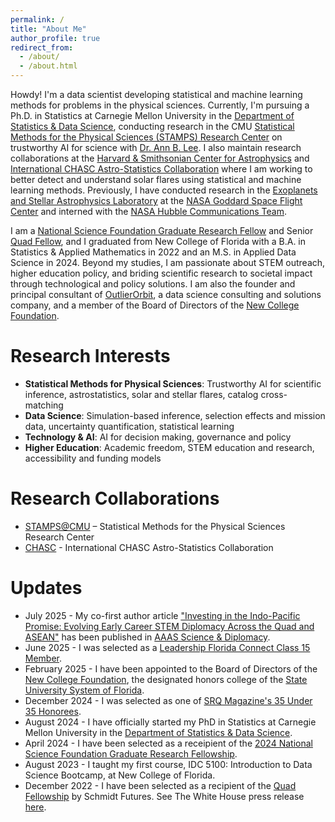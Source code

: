 ```yaml
---
permalink: /
title: "About Me"
author_profile: true
redirect_from: 
  - /about/
  - /about.html
---
```


Howdy! I'm a data scientist developing statistical and machine learning methods for problems in the physical sciences. Currently, I'm pursuing a Ph.D. in Statistics at Carnegie Mellon University in the [Department of Statistics & Data Science](https://www.cmu.edu/dietrich/statistics-datascience/index.html), conducting research in the CMU [Statistical Methods for the Physical Sciences (STAMPS) Research Center](https://www.cmu.edu/dietrich/statistics-datascience/stamps/) on trustworthy AI for science with [Dr. Ann B. Lee](https://www.stat.cmu.edu/~annlee/). I also maintain research collaborations at the [Harvard & Smithsonian Center for Astrophysics](https://www.cfa.harvard.edu) and [International CHASC Astro-Statistics Collaboration](https://hea-www.harvard.edu/astrostat/) where I am working to better detect and understand solar flares using statistical and machine learning methods. Previously, I have conducted research in the [Exoplanets and Stellar Astrophysics Laboratory](https://science.gsfc.nasa.gov/astrophysics/exoplanets) at the [NASA Goddard Space Flight Center](https://www.google.com/search?client=safari&rls=en&q=nasa+goddard&ie=UTF-8&oe=UTF-8) and interned with the [NASA Hubble Communications Team](https://science.nasa.gov/mission/hubble/team/#mission-operations).

I am a [National Science Foundation Graduate Research Fellow](https://www.nsf.gov/funding/opportunities/grfp-nsf-graduate-research-fellowship-program) and Senior [Quad Fellow](https://www.quadfellowship.org), and I graduated from New College of Florida with a B.A. in Statistics & Applied Mathematics in 2022 and an M.S. in Applied Data Science in 2024. Beyond my studies, I am passionate about STEM outreach, higher education policy, and briding scientific research to societal impact through technological and policy solutions. I am also the founder and principal consultant of [OutlierOrbit](https://outlierorbit.com), a data science consulting and solutions company, and a member of the Board of Directors of the [New College Foundation](https://www.ncf.edu/alumni/foundation/).

Research Interests
======

* **Statistical Methods for Physical Sciences**: Trustworthy AI for scientific inference, astrostatistics, solar and stellar flares, catalog cross-matching
* **Data Science**: Simulation-based inference, selection effects and mission data, uncertainty quantification, statistical learning
* **Technology & AI**: AI for decision making, governance and policy
* **Higher Education**: Academic freedom, STEM education and research, accessibility and funding models

Research Collaborations
======

* [STAMPS@CMU](https://www.cmu.edu/dietrich/statistics-datascience/stamps/) – Statistical Methods for the Physical Sciences Research Center
* [CHASC](https://hea-www.harvard.edu/astrostat/) - International CHASC Astro-Statistics Collaboration

Updates
======

* July 2025 - My co-first author article ["Investing in the Indo-Pacific Promise: Evolving Early Career STEM Diplomacy Across the Quad and ASEAN"](https://doi.org/10.1126/scidip.aea4232) has been published in [AAAS Science & Diplomacy](https://www.sciencediplomacy.org).
* June 2025 - I was selected as a [Leadership Florida Connect Class 15 Member](https://www.leadershipflorida.org/announcing-the-2025-2026-new-class-members).
* February 2025 - I have been appointed to the Board of Directors of the [New College Foundation](https://www.srqmagazine.com/srq-daily/2025-02-26/26227_New-College-Foundation-Welcomes-Five-Distinguished-Professionals-to-Board-of-Directors), the designated honors college of the [State University System of Florida](https://www.flbog.edu).
* December 2024 - I was selected as one of [SRQ Magazine's 35 Under 35 Honorees](https://www.srqmagazine.com/articles/2110/35-Under-35).
* August 2024 - I have officially started my PhD in Statistics at Carnegie Mellon University in the [Department of Statistics & Data Science](https://www.cmu.edu/dietrich/statistics-datascience/index.html).
* April 2024 - I have been selected as a receipient of the [2024 National Science Foundation Graduate Research Fellowship](https://www.nsfgrfp.org/about/about-grfp/).
* August 2023 - I taught my first course, IDC 5100: Introduction to Data Science Bootcamp, at New College of Florida.
* December 2022 - I have been selected as a recipient of the [Quad Fellowship](https://www.quadfellowship.org/quad-fellows) by Schmidt Futures. See The White House press release [here](https://www.whitehouse.gov/briefing-room/statements-releases/2022/12/09/statement-by-national-security-advisor-jake-sullivan-congratulating-inaugural-quad-fellows/).
